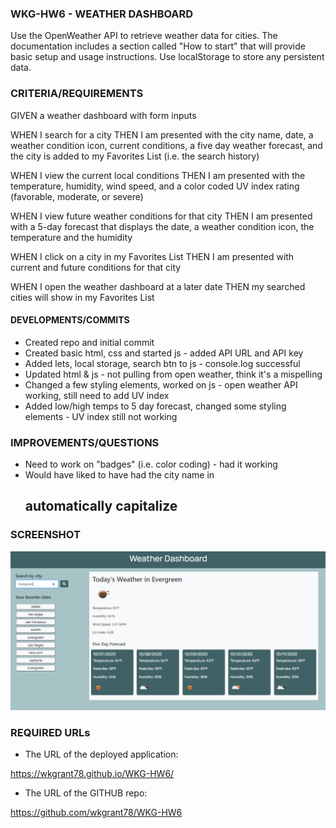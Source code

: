 ### WKG-HW6 - WEATHER DASHBOARD

Use the OpenWeather API to retrieve weather data for cities. The documentation includes a section called "How to start" that will provide basic setup and usage instructions. Use localStorage to store any persistent data.

### CRITERIA/REQUIREMENTS

GIVEN a weather dashboard with form inputs

WHEN I search for a city
THEN I am presented with the city name, date, a weather condition icon, current conditions, a five day weather forecast, and the city is added to my Favorites List (i.e. the search history)

WHEN I view the current local conditions
THEN I am presented with the temperature, humidity, wind speed, and a color coded UV index rating (favorable, moderate, or severe)

WHEN I view future weather conditions for that city
THEN I am presented with a 5-day forecast that displays the date, a weather condition icon, the temperature and the humidity

WHEN I click on a city in my Favorites List
THEN I am presented with current and future conditions for that city

WHEN I open the weather dashboard at a later date
THEN my searched cities will show in my Favorites List


#### DEVELOPMENTS/COMMITS

* Created repo and initial commit
* Created basic html, css and started js - added API URL and API key
* Added lets, local storage, search btn to js - console.log successful
* Updated html & js - not pulling from open weather, think it's a mispelling
* Changed a few styling elements, worked on js - open weather API working, still need to add UV index
* Added low/high temps to 5 day forecast, changed some styling elements - UV index still   not working

### IMPROVEMENTS/QUESTIONS

* Need to work on "badges" (i.e. color coding) - had it working
* Would have liked to have had the city name in <h2> automatically capitalize

### SCREENSHOT

 <img src="weatherboard_screenshot.PNG" alt="screenshot">

### REQUIRED URLs

* The URL of the deployed application:

https://wkgrant78.github.io/WKG-HW6/

* The URL of the GITHUB repo:

https://github.com/wkgrant78/WKG-HW6
